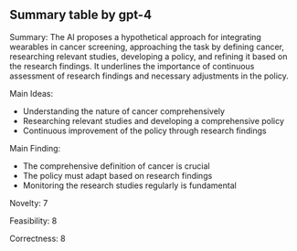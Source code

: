 ## Summary table by gpt-4
Summary: 
The AI proposes a hypothetical approach for integrating wearables in cancer screening, approaching the task by defining cancer, researching relevant studies, developing a policy, and refining it based on the research findings. It underlines the importance of continuous assessment of research findings and necessary adjustments in the policy.

Main Ideas: 
- Understanding the nature of cancer comprehensively
- Researching relevant studies and developing a comprehensive policy
- Continuous improvement of the policy through research findings 

Main Finding: 
- The comprehensive definition of cancer is crucial 
- The policy must adapt based on research findings
- Monitoring the research studies regularly is fundamental 

Novelty: 
7

Feasibility: 
8

Correctness: 
8